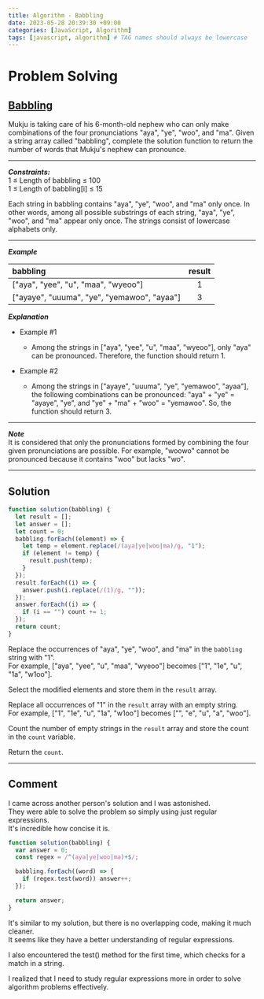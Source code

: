 ```yaml
---
title: Algorithm - Babbling
date: 2023-05-28 20:39:30 +09:00
categories: [JavaScript, Algorithm]
tags: [javascript, algorithm] # TAG names should always be lowercase
---
```


# Problem Solving

## [Babbling](https://school.programmers.co.kr/learn/courses/30/lessons/120956)

Mukju is taking care of his 6-month-old nephew who can only make combinations of the four pronunciations "aya", "ye", "woo", and "ma". Given a string array called "babbling", complete the solution function to return the number of words that Mukju's nephew can pronounce.

---

**_Constraints:_**  
1 ≤ Length of babbling ≤ 100  
1 ≤ Length of babbling[i] ≤ 15

Each string in babbling contains "aya", "ye", "woo", and "ma" only once.
In other words, among all possible substrings of each string, "aya", "ye", "woo", and "ma" appear only once.
The strings consist of lowercase alphabets only.

---

**_Example_**

| babbling                                    | result |
| :------------------------------------------ | :----: |
| ["aya", "yee", "u", "maa", "wyeoo"]         |   1    |
| ["ayaye", "uuuma", "ye", "yemawoo", "ayaa"] |   3    |

**_Explanation_**

- Example #1

  - Among the strings in ["aya", "yee", "u", "maa", "wyeoo"], only "aya" can be pronounced. Therefore, the function should return 1.

- Example #2
  - Among the strings in ["ayaye", "uuuma", "ye", "yemawoo", "ayaa"], the following combinations can be pronounced: "aya" + "ye" = "ayaye", "ye", and "ye" + "ma" + "woo" = "yemawoo". So, the function should return 3.

---

**_Note_**  
It is considered that only the pronunciations formed by combining the four given pronunciations are possible. For example, "woowo" cannot be pronounced because it contains "woo" but lacks "wo".

---

## Solution

```js
function solution(babbling) {
  let result = [];
  let answer = [];
  let count = 0;
  babbling.forEach((element) => {
    let temp = element.replace(/(aya|ye|woo|ma)/g, "1");
    if (element != temp) {
      result.push(temp);
    }
  });
  result.forEach((i) => {
    answer.push(i.replace(/(1)/g, ""));
  });
  answer.forEach((i) => {
    if (i == "") count += 1;
  });
  return count;
}
```

Replace the occurrences of "aya", "ye", "woo", and "ma" in the `babbling` string with "1".  
For example, ["aya", "yee", "u", "maa", "wyeoo"] becomes ["1", "1e", "u", "1a", "w1oo"].

Select the modified elements and store them in the `result` array.

Replace all occurrences of "1" in the `result` array with an empty string.  
For example, ["1", "1e", "u", "1a", "w1oo"] becomes ["", "e", "u", "a", "woo"].

Count the number of empty strings in the `result` array and store the count in the `count` variable.

Return the `count`.

---

## Comment

I came across another person's solution and I was astonished.  
They were able to solve the problem so simply using just regular expressions.  
It's incredible how concise it is.

```js
function solution(babbling) {
  var answer = 0;
  const regex = /^(aya|ye|woo|ma)+$/;

  babbling.forEach((word) => {
    if (regex.test(word)) answer++;
  });

  return answer;
}
```

It's similar to my solution, but there is no overlapping code, making it much cleaner.  
It seems like they have a better understanding of regular expressions.

I also encountered the test() method for the first time, which checks for a match in a string.

I realized that I need to study regular expressions more in order to solve algorithm problems effectively.
